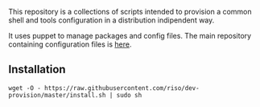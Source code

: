 This repository is a collections of scripts intended to provision a common shell and tools configuration in a distribution indipendent way.

It uses puppet to manage packages and config files. The main repository containing configuration files is [here](https://github.com/riso/dotfiles).

## Installation

`wget -O - https://raw.githubusercontent.com/riso/dev-provision/master/install.sh | sudo sh`
